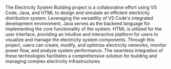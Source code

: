 The Electricity System Building project is a collaborative effort using VS Code, Java, and HTML to design and simulate an efficient electricity distribution system. Leveraging the versatility of VS Code's integrated development environment, Java serves as the backend language for implementing the core functionality of the system. HTML is utilized for the user interface, providing an intuitive and interactive platform for users to visualize and manage the electricity system components. Through this project, users can create, modify, and optimize electricity networks, monitor power flow, and analyze system performance. The seamless integration of these technologies facilitates a comprehensive solution for building and managing complex electricity infrastructures.
